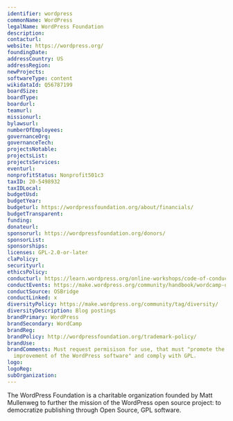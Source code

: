 ```yaml
---
identifier: wordpress
commonName: WordPress
legalName: WordPress Foundation
description:
contacturl:
website: https://wordpress.org/
foundingDate:
addressCountry: US
addressRegion:
newProjects:
softwareType: content
wikidataId: Q56787199
boardSize:
boardType:
boardurl:
teamurl:
missionurl:
bylawsurl:
numberOfEmployees:
governanceOrg:
governanceTech:
projectsNotable:
projectsList:
projectsServices:
eventurl:
nonprofitStatus: Nonprofit501c3
taxID: 20-5498932
taxIDLocal:
budgetUsd:
budgetYear:
budgeturl: https://wordpressfoundation.org/about/financials/
budgetTransparent:
funding:
donateurl:
sponsorurl: https://wordpressfoundation.org/donors/
sponsorList:
sponsorships:
licenses: GPL-2.0-or-later
claPolicy:
securityurl:
ethicsPolicy:
conducturl: https://learn.wordpress.org/online-workshops/code-of-conduct/
conductEvents: https://make.wordpress.org/community/handbook/wordcamp-organizer/planning-details/code-of-conduct/
conductSource: OSBridge
conductLinked: x
diversityPolicy: https://make.wordpress.org/community/tag/diversity/
diversityDescription: Blog postings
brandPrimary: WordPress
brandSecondary: WordCamp
brandReg:
brandPolicy: http://wordpressfoundation.org/trademark-policy/
brandUse:
brandComments: Must request permisison for use, that must "promote the spread and
  improvement of the WordPress software" and comply with GPL.
logo:
logoReg:
subOrganization:
---
```


The WordPress Foundation is a charitable organization founded by Matt Mullenweg to further the mission of the WordPress open source project: to democratize publishing through Open Source, GPL software.
